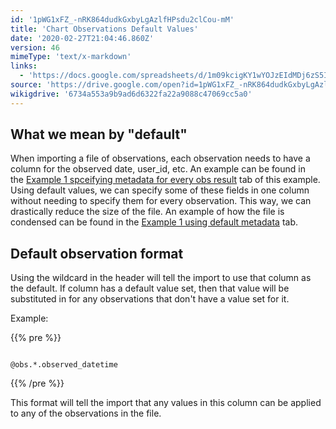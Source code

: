 ```yaml
---
id: '1pWG1xFZ_-nRK864dudkGxbyLgAzlfHPsdu2clCou-mM'
title: 'Chart Observations Default Values'
date: '2020-02-27T21:04:46.860Z'
version: 46
mimeType: 'text/x-markdown'
links:
  - 'https://docs.google.com/spreadsheets/d/1m09kcigKY1wYOJzEIdMDj6zS5IP5Me2_L-xK_53aFMY/edit'
source: 'https://drive.google.com/open?id=1pWG1xFZ_-nRK864dudkGxbyLgAzlfHPsdu2clCou-mM'
wikigdrive: '6734a553a9b9ad6d6322fa22a9088c47069cc5a0'
---
```

## What we mean by "default"

When importing a file of observations, each observation needs to have a column for the observed date, user_id, etc. An example can be found in the [Example 1 spceifying metadata for every obs result](https://docs.google.com/spreadsheets/d/1m09kcigKY1wYOJzEIdMDj6zS5IP5Me2_L-xK_53aFMY/edit#gid=1502636095) tab of this example. Using default values, we can specify some of these fields in one column without needing to specify them for every observation. This way, we can drastically reduce the size of the file. An example of how the file is condensed can be found in the [Example 1 using default metadata](https://docs.google.com/spreadsheets/d/1m09kcigKY1wYOJzEIdMDj6zS5IP5Me2_L-xK_53aFMY/edit#gid=2105581120) tab.

## Default observation format

Using the wildcard in the header will tell the import to use that column as the default. If column has a default value set, then that value will be substituted in for any observations that don't have a value set for it.

Example:

{{% pre %}}
```

@obs.*.observed_datetime
```
{{% /pre %}}

This format will tell the import that any values in this column can be applied to any of the observations in the file.
